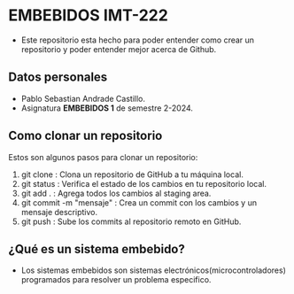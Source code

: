 # EMBEBIDOS IMT-222
- Este repositorio esta hecho para poder entender como crear un repositorio y poder entender mejor acerca de Github.
## Datos personales
- Pablo Sebastian Andrade Castillo.
- Asignatura **EMBEBIDOS 1** de semestre 2-2024.
## Como clonar un repositorio
Estos son algunos pasos para clonar un repositorio:
1. git clone <URL> : Clona un repositorio de GitHub a tu máquina local.
2. git status : Verifica el estado de los cambios en tu repositorio local.
3. git add . : Agrega todos los cambios al staging area.
4. git commit -m "mensaje" : Crea un commit con los cambios y un mensaje
descriptivo. 
5. git push : Sube los commits al repositorio remoto en GitHub.
## ¿Qué es un sistema embebido?
- Los sistemas embebidos son sistemas electrónicos(microcontroladores) programados para resolver un problema especifico.